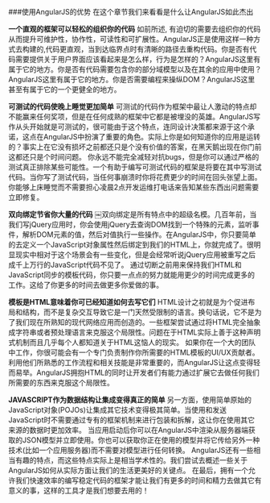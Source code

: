 ###使用AngularJS的优势
在这个章节我们来看看是什么让AngularJS如此杰出

**一个直观的框架可以轻松的组织你的代码**
如前所述, 有迫切的需要去组织你的代码从而提升可维护性，协作性，可读性和可扩展性。AngularJS正是使用这样一种方式去构建的,代码更直观，当到达临界点时有清晰的路径去重构代码。你是否有代码需要提供关于用户界面应该看起来是怎么样，行为是怎样的？AngularJS这里有属于它的地方。你是否有代码需要包含你的部分域模型以及在其余的应用中使用？AngularJS这里有属于它的地方。你是否需要编程来操纵DOM？AngularJS这里甚至有属于它的一个更健全的地方。

**可测试的代码使晚上睡觉更加简单**
可测试的代码作为框架中最让人激动的特点却不能赢来任何奖项，但是在任何成熟的框架中它都是被埋没的英雄。AngularJS写作从头开始就是可测试的，很可能由于这个特点，连同设计决策都来源于这个承诺，这点在AngularJS中扮演了重要的角色。实际上你是如何知道你的应用是运转的？事实上在它没有损坏之前都还只是个没有价值的答案，在黑天鹅出现在你门前这都还只是个时间问题。
你永远不能完全减轻对抗bugs，但是你可以通过严格的测试真正排除某些可能性。一个有助于编写可测试代码的框架是将要在其中写测试代码。当你写了测试代码，当任何事崩溃时你将花费更少的时间在回头张望上面。你能够上床睡觉而不需要担心凌晨2点开发运维打电话来告知某些东西出问题需要立即修复。

**双向绑定节省你大量的代码**
￼双向绑定是所有特点中的超级名模。几百年前，当我们写jQuery应用时，你会使用jQuery去查询DOM找到一个特殊的元素，监听事件，解析DOM元素的值，然后对值执行一些操作。在AngularJS中，你只要简单的去定义一个JavaScript对象属性然后绑定到我们的HTML上，你就完成了。很明显现实中相对于这个场景会有一些变化，但是会经常听说jQuery应用被重写之后成千上万行的JavaScript代码不见了。
通过切断之前用来保持我们HTML和JavaScript同步的模板代码，你只要一点点的努力就能用更少的时间完成更多的工作。这给了你更多的时间去做更多你爱做的事。

**模板是HTML意味着你可已经知道如何去写它们**
HTML设计之初就是为个促进布局和结构，而不是复杂交互导致它是一门天然受限制的语言。换句话说，它不是为了我们现在所熟知的现代网络应用而创造的。一些框架尝试通过将HTML完全抽象成字符串或者预处理语言来克服这个局限性。问题在于HTML实际上善于这种声明式机制而且几乎每个人都知道关于HTML这恼人的现实。
如果你在一个大的团队中工作，你很可能会有一个专门负责制作你所需要的HTML模板的UI/UX贡献者。利用他们所熟悉的工作流程和相关技能是非常重要的，而AngularJS让这点变得轻而易举。AngularJS拥抱HTML的同时让开发者们有能力通过扩展它去做任何我们所需要的东西来克服这个局限性。

**JAVASCRIPT作为数据结构让集成变得真正的简单**
另一方面，使用简单原始的JavaScript对象(POJOs)让集成其它技术变得极其简单。当使用和发送JavaScript时不需要通过专有的框架机制来进行包装和拆解，这让你在使用其它来源的数据时更加效率。
当应用启动后你可以在AngularJS中渲染从服务器端获取的JSON模型并立即使用。你也可以获取你正在使用的模型并将它传给另外一种技术(比如一个应用服务器)而不需要对模型进行任何转换。
AngularJS还有一些相当有趣的特点，而这些特点实际上是相当学术性的。我们尝试去概述一些关于AngularJS如何从实际方面让我们的生活更美好的关键点。
在最后，拥有一个允许我们快速效率的编写稳定代码的框架才能让我们有更多的时间和精力去做其它有意义的事，这样的工具才是我们想要去用的！
